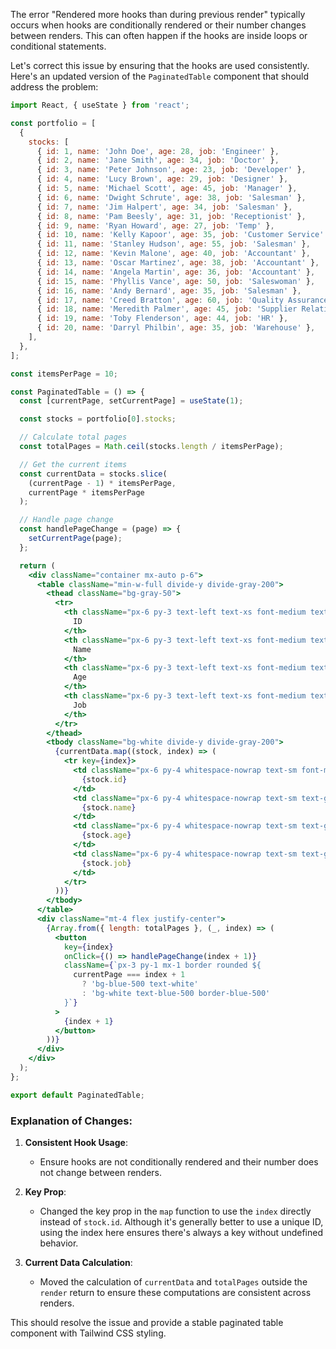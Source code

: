 
The error "Rendered more hooks than during previous render" typically occurs when hooks are conditionally rendered or their number changes between renders. This can often happen if the hooks are inside loops or conditional statements. 

Let's correct this issue by ensuring that the hooks are used consistently. Here's an updated version of the `PaginatedTable` component that should address the problem:

```jsx
import React, { useState } from 'react';

const portfolio = [
  {
    stocks: [
      { id: 1, name: 'John Doe', age: 28, job: 'Engineer' },
      { id: 2, name: 'Jane Smith', age: 34, job: 'Doctor' },
      { id: 3, name: 'Peter Johnson', age: 23, job: 'Developer' },
      { id: 4, name: 'Lucy Brown', age: 29, job: 'Designer' },
      { id: 5, name: 'Michael Scott', age: 45, job: 'Manager' },
      { id: 6, name: 'Dwight Schrute', age: 38, job: 'Salesman' },
      { id: 7, name: 'Jim Halpert', age: 34, job: 'Salesman' },
      { id: 8, name: 'Pam Beesly', age: 31, job: 'Receptionist' },
      { id: 9, name: 'Ryan Howard', age: 27, job: 'Temp' },
      { id: 10, name: 'Kelly Kapoor', age: 35, job: 'Customer Service' },
      { id: 11, name: 'Stanley Hudson', age: 55, job: 'Salesman' },
      { id: 12, name: 'Kevin Malone', age: 40, job: 'Accountant' },
      { id: 13, name: 'Oscar Martinez', age: 38, job: 'Accountant' },
      { id: 14, name: 'Angela Martin', age: 36, job: 'Accountant' },
      { id: 15, name: 'Phyllis Vance', age: 50, job: 'Saleswoman' },
      { id: 16, name: 'Andy Bernard', age: 35, job: 'Salesman' },
      { id: 17, name: 'Creed Bratton', age: 60, job: 'Quality Assurance' },
      { id: 18, name: 'Meredith Palmer', age: 45, job: 'Supplier Relations' },
      { id: 19, name: 'Toby Flenderson', age: 44, job: 'HR' },
      { id: 20, name: 'Darryl Philbin', age: 35, job: 'Warehouse' },
    ],
  },
];

const itemsPerPage = 10;

const PaginatedTable = () => {
  const [currentPage, setCurrentPage] = useState(1);

  const stocks = portfolio[0].stocks;

  // Calculate total pages
  const totalPages = Math.ceil(stocks.length / itemsPerPage);

  // Get the current items
  const currentData = stocks.slice(
    (currentPage - 1) * itemsPerPage,
    currentPage * itemsPerPage
  );

  // Handle page change
  const handlePageChange = (page) => {
    setCurrentPage(page);
  };

  return (
    <div className="container mx-auto p-6">
      <table className="min-w-full divide-y divide-gray-200">
        <thead className="bg-gray-50">
          <tr>
            <th className="px-6 py-3 text-left text-xs font-medium text-gray-500 uppercase tracking-wider">
              ID
            </th>
            <th className="px-6 py-3 text-left text-xs font-medium text-gray-500 uppercase tracking-wider">
              Name
            </th>
            <th className="px-6 py-3 text-left text-xs font-medium text-gray-500 uppercase tracking-wider">
              Age
            </th>
            <th className="px-6 py-3 text-left text-xs font-medium text-gray-500 uppercase tracking-wider">
              Job
            </th>
          </tr>
        </thead>
        <tbody className="bg-white divide-y divide-gray-200">
          {currentData.map((stock, index) => (
            <tr key={index}>
              <td className="px-6 py-4 whitespace-nowrap text-sm font-medium text-gray-900">
                {stock.id}
              </td>
              <td className="px-6 py-4 whitespace-nowrap text-sm text-gray-500">
                {stock.name}
              </td>
              <td className="px-6 py-4 whitespace-nowrap text-sm text-gray-500">
                {stock.age}
              </td>
              <td className="px-6 py-4 whitespace-nowrap text-sm text-gray-500">
                {stock.job}
              </td>
            </tr>
          ))}
        </tbody>
      </table>
      <div className="mt-4 flex justify-center">
        {Array.from({ length: totalPages }, (_, index) => (
          <button
            key={index}
            onClick={() => handlePageChange(index + 1)}
            className={`px-3 py-1 mx-1 border rounded ${
              currentPage === index + 1
                ? 'bg-blue-500 text-white'
                : 'bg-white text-blue-500 border-blue-500'
            }`}
          >
            {index + 1}
          </button>
        ))}
      </div>
    </div>
  );
};

export default PaginatedTable;
```

### Explanation of Changes:

1. **Consistent Hook Usage**:
   - Ensure hooks are not conditionally rendered and their number does not change between renders.

2. **Key Prop**:
   - Changed the key prop in the `map` function to use the `index` directly instead of `stock.id`. Although it's generally better to use a unique ID, using the index here ensures there's always a key without undefined behavior.

3. **Current Data Calculation**:
   - Moved the calculation of `currentData` and `totalPages` outside the `render` return to ensure these computations are consistent across renders.

This should resolve the issue and provide a stable paginated table component with Tailwind CSS styling.